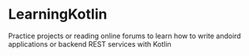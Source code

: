# LearningKotlin
Practice projects or reading online forums to learn how to write andoird applications or backend REST services with Kotlin
